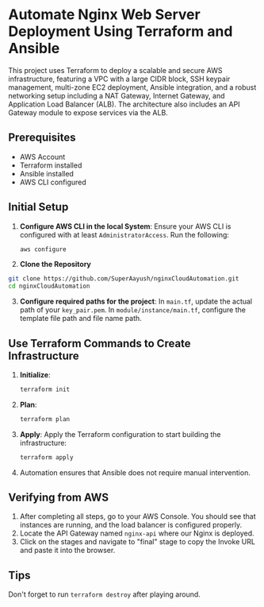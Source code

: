 
# Automate Nginx Web Server Deployment Using Terraform and Ansible

This project uses Terraform to deploy a scalable and secure AWS infrastructure, featuring a VPC with a large CIDR block, SSH keypair management, multi-zone EC2 deployment, Ansible integration, and a robust networking setup including a NAT Gateway, Internet Gateway, and Application Load Balancer (ALB). The architecture also includes an API Gateway module to expose services via the ALB.

## Prerequisites

- AWS Account
- Terraform installed
- Ansible installed
- AWS CLI configured

## Initial Setup

1. **Configure AWS CLI in the local System**:
   Ensure your AWS CLI is configured with at least `AdministratorAccess`. Run the following:
   ```bash
   aws configure
   ```

2. **Clone the Repository**

```bash
git clone https://github.com/SuperAayush/nginxCloudAutomation.git
cd nginxCloudAutomation
```   


3. **Configure required paths for the project**:
   In `main.tf`, update the actual path of your `key_pair.pem`. In `module/instance/main.tf`, configure the template file path and file name path. 

  

## Use Terraform Commands to Create Infrastructure

1. **Initialize**:
   ```bash
   terraform init
   ```

2. **Plan**:
   ```bash
   terraform plan
   ```

3. **Apply**:
   Apply the Terraform configuration to start building the infrastructure:
   ```bash
   terraform apply
   ```

4. Automation ensures that Ansible does not require manual intervention.


## Verifying from AWS

1. After completing all steps, go to your AWS Console. You should see that instances are running, and the load balancer is configured properly.
2. Locate the API Gateway named `nginx-api` where our Nginx is deployed.
3. Click on the stages and navigate to "final" stage to copy the Invoke URL and paste it into the browser.


## Tips
Don't forget to run `terraform destroy` after playing around.
